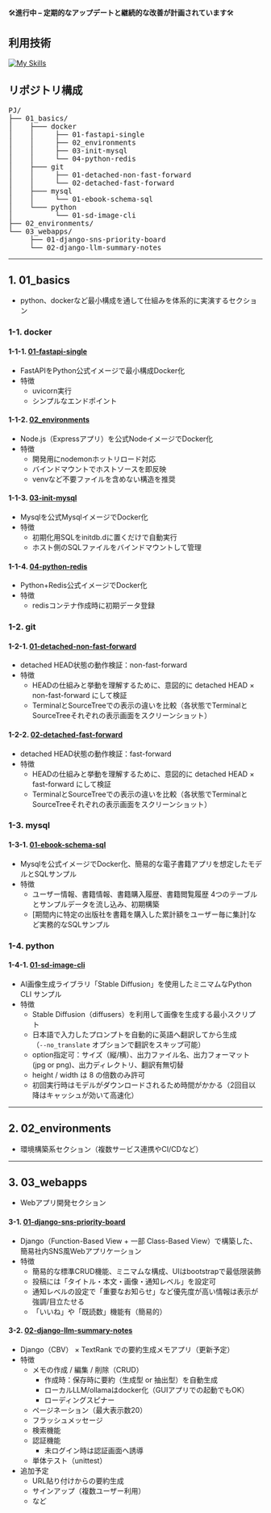 🛠️**進行中 – 定期的なアップデートと継続的な改善が計画されています**🛠️

## 利用技術
[![My Skills](https://skillicons.dev/icons?i=python,django,fastapi,nodejs,express,mysql,docker,redis,bash,git)](https://skillicons.dev)

## リポジトリ構成

<pre>
PJ/
├── 01_basics/ 
│    ├─── docker
│    │     ├── 01-fastapi-single
│    │     ├── 02_environments
│    │     ├── 03-init-mysql
│    │     └── 04-python-redis
│    ├─── git
│    │     ├── 01-detached-non-fast-forward
│    │     └── 02-detached-fast-forward
│    ├─── mysql
│    │     └── 01-ebook-schema-sql
│    └─── python
│          └── 01-sd-image-cli
├── 02_environments/
└── 03_webapps/
     ├── 01-django-sns-priority-board
     └── 02-django-llm-summary-notes
</pre>
---
## 1. 01_basics
- python、dockerなど最小構成を通して仕組みを体系的に実演するセクション

### 1-1. docker
#### 1-1-1. [01-fastapi-single](./01_basics/docker/01-fastapi-single/README.md)
- FastAPIをPython公式イメージで最小構成Docker化 
- 特徴
  - uvicorn実行
  - シンプルなエンドポイント
#### 1-1-2. [02_environments](./01_basics/docker/02-node-express-api/README.md)
- Node.js（Expressアプリ）を公式NodeイメージでDocker化
- 特徴
  - 開発用にnodemonホットリロード対応
  - バインドマウントでホストソースを即反映
  - venvなど不要ファイルを含めない構造を推奨
#### 1-1-3. [03-init-mysql](./01_basics/docker/03-init-mysql/README.md)
- Mysqlを公式MysqlイメージでDocker化
- 特徴
  - 初期化用SQLをinitdb.dに置くだけで自動実行
  - ホスト側のSQLファイルをバインドマウントして管理
#### 1-1-4. [04-python-redis](./01_basics/docker/04-python-redis/README.md)
- Python+Redis公式イメージでDocker化
- 特徴
  - redisコンテナ作成時に初期データ登録

### 1-2. git
#### 1-2-1. [01-detached-non-fast-forward](01_basics/git/01-detached-non-fast-forward/README.md)
- detached HEAD状態の動作検証：non-fast-forward
- 特徴
  - HEADの仕組みと挙動を理解するために、意図的に detached HEAD × non-fast-forward にして検証 
  - TerminalとSourceTreeでの表示の違いを比較（各状態でTerminalとSourceTreeそれぞれの表示画面をスクリーンショット）

#### 1-2-2. [02-detached-fast-forward](01_basics/git/02-detached-fast-forward/README.md)
- detached HEAD状態の動作検証：fast-forward
- 特徴
  - HEADの仕組みと挙動を理解するために、意図的に detached HEAD × fast-forward にして検証
  - TerminalとSourceTreeでの表示の違いを比較（各状態でTerminalとSourceTreeそれぞれの表示画面をスクリーンショット）

### 1-3. mysql
#### 1-3-1. [01-ebook-schema-sql](01_basics/mysql/01-ebook-schema-sql/README.md)
- Mysqlを公式イメージでDocker化、簡易的な電子書籍アプリを想定したモデルとSQLサンプル
- 特徴
  - ユーザー情報、書籍情報、書籍購入履歴、書籍閲覧履歴 4つのテーブルとサンプルデータを流し込み、初期構築
  - [期間内に特定の出版社を書籍を購入した累計額をユーザー毎に集計]など実務的なSQLサンプル

### 1-4. python
#### 1-4-1. [01-sd-image-cli](01_basics/python/01-sd-image-cli/README.md)
- AI画像生成ライブラリ「Stable Diffusion」を使用したミニマムなPython CLI サンプル
- 特徴
  - Stable Diffusion（diffusers）を利用して画像を生成する最小スクリプト
  - 日本語で入力したプロンプトを自動的に英語へ翻訳してから生成  
    （`--no_translate` オプションで翻訳をスキップ可能）
  - option指定可：サイズ（縦/横）、出力ファイル名、出力フォーマット(jpg or png)、出力ディレクトリ、翻訳有無切替
  - height / width は 8 の倍数のみ許可
  - 初回実行時はモデルがダウンロードされるため時間がかかる（2回目以降はキャッシュが効いて高速化）
---
## 2. 02_environments
- 環境構築系セクション（複数サービス連携やCI/CDなど）
---
## 3. 03_webapps
- Webアプリ開発セクション
#### 3-1. [01-django-sns-priority-board](03_webapps/01-django-sns-priority-board/README.md)
- Django（Function-Based View + 一部 Class-Based View）で構築した、簡易社内SNS風Webアプリケーション
- 特徴
  - 簡易的な標準CRUD機能、ミニマムな構成、UIはbootstrapで最低限装飾
  - 投稿には「タイトル・本文・画像・通知レベル」を設定可
  - 通知レベルの設定で「重要なお知らせ」など優先度が高い情報は表示が強調/目立たせる
  - 「いいね」や「既読数」機能有（簡易的）
#### 3-2. [02-django-llm-summary-notes](03_webapps/02-django-llm-summary-notes/README.md)
- Django（CBV） × TextRank での要約生成メモアプリ（更新予定）
- 特徴
  - メモの作成 / 編集 / 削除（CRUD） 
    - 作成時：保存時に要約（生成型 or 抽出型）を自動生成 
    - ローカルLLM/ollamaはdocker化（GUIアプリでの起動でもOK）
    - ローディングスピナー
  - ページネーション（最大表示数20）
  - フラッシュメッセージ
  - 検索機能
  - 認証機能 
    - 未ログイン時は認証画面へ誘導
  - 単体テスト（unittest）
- 追加予定
  - URL貼り付けからの要約生成
  - サインアップ（複数ユーザー利用）
  - など